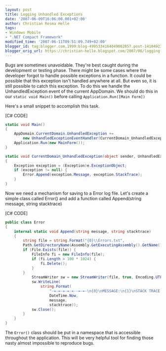 ```yaml
---
layout: post
title: Logging Unhandled Exceptions
date: '2007-06-09T16:06:00.001+02:00'
author: Christian Resma Helle
tags:
- Windows Mobile
- ".NET Compact Framework"
modified_time: '2007-06-11T09:51:09.749+02:00'
blogger_id: tag:blogger.com,1999:blog-4995334164049002857.post-1410492378440252064
blogger_orig_url: https://christian-helle.blogspot.com/2007/06/logging-unhandled-exceptions.html
---
```


Bugs are sometimes unavoidable. They're best caught during the development or testing phase. There might be some cases where the developer forgot to handle possible exceptions in a function. It could be possible that this exception isn't handled anywhere at all. But even so, it is still possible to catch this exception. To do this we handle the UnhandledException event of the current AppDomain. We should do this in our `static void Main()` before calling `Application.Run([Main Form])`

Here's a small snippet to accomplish this task.

[C# CODE]

```csharp
static void Main()
{
    AppDomain.CurrentDomain.UnhandledException +=
        new UnhandledExceptionEventHandler(CurrentDomain_UnhandledException);
    Application.Run(new MainForm());
}

static void CurrentDomain_UnhandledException(object sender, UnhandledExceptionEventArgs e)
{
    Exception exception = (Exception)e.ExceptionObject;
    if (exception != null) {
        Error.Append(exception.Message, exception.StackTrace);
    }
}
```

Now we need a mechanism for saving to a Error log file. Let's create a simple class called Error() and add a function called Append(string message, string stacktrace)

[C# CODE]

```csharp
public class Error
{
    internal static void Append(string message, string stacktrace)
    {
        string file = string.Format("{0}\\Errors.txt",
        Path.GetDirectoryName(Assembly.GetExecutingAssembly().GetName().CodeBase));
        if (File.Exists(file)) {
            FileInfo fi = new FileInfo(file);
            if (fi.Length > 100 * 1024) {
                fi.Delete();
            }
        }
            StreamWriter sw = new StreamWriter(file, true, Encoding.UTF8);
            sw.WriteLine(
                string.Format(
                    "-=-=-=-=-=--=-=-\n{0}\nMESSAGE:\n{1}\nSTACK TRACE:\n{3}\n", 
                    DateTime.Now, 
                    message, 
                    stacktrace));
            sw.Close();
        }
    }
}
```

The `Error()` class should be put in a namespace that is accessible throughout the application. This will be very helpful tool for finding those nasty almost impossible to reproduce bugs.